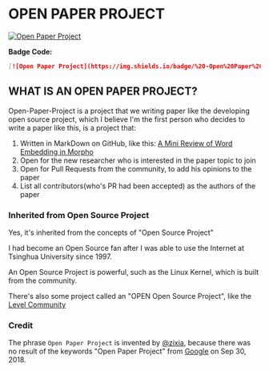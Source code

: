 # OPEN PAPER PROJECT

[![Open Paper Project](https://img.shields.io/badge/%20-Open%20Paper%20Project-brightgreen.svg)](https://github.com/BUPT/open-paper-project)

**Badge Code:**

```md
[![Open Paper Project](https://img.shields.io/badge/%20-Open%20Paper%20Project-brightgreen.svg)](https://github.com/BUPT/open-paper-project)
```

## WHAT IS AN OPEN PAPER PROJECT?

Open-Paper-Project is a project that we writing paper like the developing open source project, which I believe I'm the first person who decides to write a paper like this, is a project that:

1. Written in MarkDown on GitHub, like this: [A Mini Review of Word Embedding in Morpho](https://github.com/zixia/paper-morpho-vector-presentation)
1. Open for the new researcher who is interested in the paper topic to join
1. Open for Pull Requests from the community, to add his opinions to the paper
1. List all contributors(who's PR had been accepted) as the authors of the paper

### Inherited from Open Source Project

Yes, it's inherited from the concepts of "Open Source Project"

I had become an Open Source fan after I was able to use the Internet at Tsinghua University since 1997.

An Open Source Project is powerful, such as the Linux Kernel, which is built from the community.

There's also some project called an "OPEN Open Source Project", like the [Level Community](https://github.com/Level/community/blob/ff67b1c2ee90e02c352cc2fd797c3b80ac183178/CONTRIBUTING.md)

### Credit

The phrase `Open Paper Project` is invented by [@zixia](https://github.com/zixia), because there was no result of the keywords "Open Paper Project" from [Google](https://www.google.com/search?q=open+paper+project) on Sep 30, 2018.
